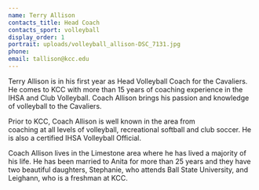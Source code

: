 ```yaml
---
name: Terry Allison
contacts_title: Head Coach
contacts_sport: volleyball
display_order: 1
portrait: uploads/volleyball_allison-DSC_7131.jpg
phone:
email: tallison@kcc.edu
---
```


Terry Allison is in his first year as Head Volleyball Coach for the Cavaliers. He comes to KCC with more than 15 years of coaching experience in the IHSA and Club Volleyball. Coach Allison brings his passion and knowledge of volleyball to the Cavaliers.

Prior to KCC, Coach Allison is well known in the area from&nbsp;<br>coaching at all levels of volleyball, recreational softball and club soccer. He is also a certified IHSA Volleyball Official.

Coach Allison lives in the Limestone area where he has lived a majority of his life. He has been married to Anita for more than 25 years and they have two beautiful daughters, Stephanie, who attends Ball State University, and Leighann, who is a freshman at KCC.